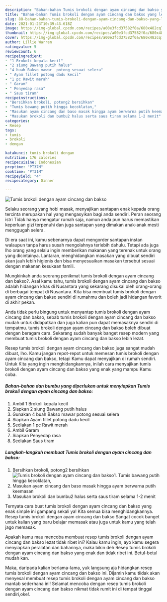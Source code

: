 ```yaml
---
description: "Bahan-bahan Tumis brokoli dengan ayam cincang dan bakso yang lezat Untuk Jualan"
title: "Bahan-bahan Tumis brokoli dengan ayam cincang dan bakso yang lezat Untuk Jualan"
slug: 88-bahan-bahan-tumis-brokoli-dengan-ayam-cincang-dan-bakso-yang-lezat-untuk-jualan
date: 2021-01-23T10:39:43.618Z
image: https://img-global.cpcdn.com/recipes/a00e3fcd37582f0a/680x482cq70/tumis-brokoli-dengan-ayam-cincang-dan-bakso-foto-resep-utama.jpg
thumbnail: https://img-global.cpcdn.com/recipes/a00e3fcd37582f0a/680x482cq70/tumis-brokoli-dengan-ayam-cincang-dan-bakso-foto-resep-utama.jpg
cover: https://img-global.cpcdn.com/recipes/a00e3fcd37582f0a/680x482cq70/tumis-brokoli-dengan-ayam-cincang-dan-bakso-foto-resep-utama.jpg
author: Lillie Warren
ratingvalue: 5
reviewcount: 6
recipeingredient:
- "1 Brokoli kepala kecil"
- "2 siung Bawang putih halus"
- "4 buah Bakso mawar  potong sesuai selera"
- " Ayam fillet potong dadu kecil"
- "1 pc Rawit merah"
- " Garam"
- " Penyedap rasa"
- " Saus tiram"
recipeinstructions:
- "Bersihkan brokoli, potong2 bersihkan"
- "Tumis bawang putih hingga kecoklatan,"
- "Masukan ayam cincang dan baso masak hingga ayam berwarna putih keemasan"
- "Masukan brokoli dan bumbu2 halus serta saus tiram selama 1-2 menit"
categories:
- Resep
tags:
- tumis
- brokoli
- dengan

katakunci: tumis brokoli dengan 
nutrition: 176 calories
recipecuisine: Indonesian
preptime: "PT37M"
cooktime: "PT31M"
recipeyield: "4"
recipecategory: Dinner

---
```



![Tumis brokoli dengan ayam cincang dan bakso](https://img-global.cpcdn.com/recipes/a00e3fcd37582f0a/680x482cq70/tumis-brokoli-dengan-ayam-cincang-dan-bakso-foto-resep-utama.jpg)

Selaku seorang yang hobi masak, menyajikan santapan enak kepada orang tercinta merupakan hal yang mengasyikan bagi anda sendiri. Peran seorang istri Tidak hanya mengatur rumah saja, namun anda pun harus memastikan keperluan gizi terpenuhi dan juga santapan yang dimakan anak-anak mesti menggugah selera.

Di era  saat ini, kamu sebenarnya dapat mengorder santapan instan walaupun tanpa harus susah mengolahnya terlebih dahulu. Tetapi ada juga lho orang yang selalu ingin memberikan makanan yang terenak untuk orang yang dicintainya. Lantaran, menghidangkan masakan yang dibuat sendiri akan jauh lebih higienis dan bisa menyesuaikan masakan tersebut sesuai dengan makanan kesukaan famili. 



Mungkinkah anda seorang penikmat tumis brokoli dengan ayam cincang dan bakso?. Asal kamu tahu, tumis brokoli dengan ayam cincang dan bakso adalah hidangan khas di Nusantara yang sekarang disukai oleh orang-orang di berbagai tempat di Nusantara. Kita bisa membuat tumis brokoli dengan ayam cincang dan bakso sendiri di rumahmu dan boleh jadi hidangan favorit di akhir pekan.

Anda tidak perlu bingung untuk menyantap tumis brokoli dengan ayam cincang dan bakso, sebab tumis brokoli dengan ayam cincang dan bakso mudah untuk didapatkan dan juga kalian pun dapat memasaknya sendiri di tempatmu. tumis brokoli dengan ayam cincang dan bakso boleh dibuat dengan beragam cara. Sekarang sudah banyak banget resep modern yang membuat tumis brokoli dengan ayam cincang dan bakso lebih lezat.

Resep tumis brokoli dengan ayam cincang dan bakso juga sangat mudah dibuat, lho. Kamu jangan repot-repot untuk memesan tumis brokoli dengan ayam cincang dan bakso, tetapi Kamu dapat menyajikan di rumah sendiri. Untuk Kita yang ingin menghidangkannya, inilah cara menyajikan tumis brokoli dengan ayam cincang dan bakso yang enak yang mampu Kamu coba.

<!--inarticleads1-->

##### Bahan-bahan dan bumbu yang diperlukan untuk menyiapkan Tumis brokoli dengan ayam cincang dan bakso:

1. Ambil 1 Brokoli kepala kecil
1. Siapkan 2 siung Bawang putih halus
1. Gunakan 4 buah Bakso mawar  potong sesuai selera
1. Siapkan  Ayam fillet potong dadu kecil
1. Sediakan 1 pc Rawit merah
1. Ambil  Garam
1. Siapkan  Penyedap rasa
1. Sediakan  Saus tiram




<!--inarticleads2-->

##### Langkah-langkah membuat Tumis brokoli dengan ayam cincang dan bakso:

1. Bersihkan brokoli, potong2 bersihkan
<img src="https://img-global.cpcdn.com/steps/15fe36c7b4032bc0/160x128cq70/tumis-brokoli-dengan-ayam-cincang-dan-bakso-langkah-memasak-1-foto.jpg" alt="Tumis brokoli dengan ayam cincang dan bakso">1. Tumis bawang putih hingga kecoklatan,
1. Masukan ayam cincang dan baso masak hingga ayam berwarna putih keemasan
1. Masukan brokoli dan bumbu2 halus serta saus tiram selama 1-2 menit




Ternyata cara buat tumis brokoli dengan ayam cincang dan bakso yang enak simple ini gampang sekali ya! Kita semua bisa menghidangkannya. Resep tumis brokoli dengan ayam cincang dan bakso Sangat cocok banget untuk kalian yang baru belajar memasak atau juga untuk kamu yang telah jago memasak.

Apakah kamu mau mencoba membuat resep tumis brokoli dengan ayam cincang dan bakso lezat tidak ribet ini? Kalau kamu ingin, ayo kamu segera menyiapkan peralatan dan bahannya, maka bikin deh Resep tumis brokoli dengan ayam cincang dan bakso yang enak dan tidak ribet ini. Betul-betul mudah kan. 

Maka, daripada kalian berlama-lama, yuk langsung aja hidangkan resep tumis brokoli dengan ayam cincang dan bakso ini. Dijamin kamu tiidak akan menyesal membuat resep tumis brokoli dengan ayam cincang dan bakso mantab sederhana ini! Selamat mencoba dengan resep tumis brokoli dengan ayam cincang dan bakso nikmat tidak rumit ini di tempat tinggal sendiri,oke!.

